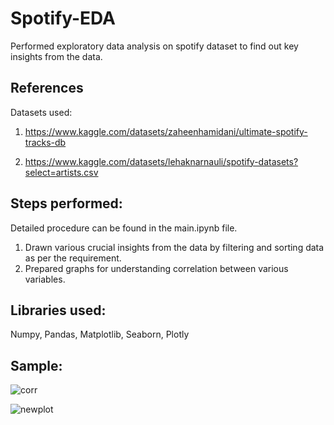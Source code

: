 # Spotify-EDA<br>
Performed exploratory data analysis on spotify dataset to find out key insights from the data.

## References<br>
Datasets used:<br>
1. https://www.kaggle.com/datasets/zaheenhamidani/ultimate-spotify-tracks-db

2. https://www.kaggle.com/datasets/lehaknarnauli/spotify-datasets?select=artists.csv

## Steps performed:<br>
Detailed procedure can be found in the main.ipynb file.
1. Drawn various crucial insights from the data by filtering and sorting data as per the requirement.
2. Prepared graphs for understanding correlation between various variables.

## Libraries used:<br>
Numpy, Pandas, Matplotlib, Seaborn, Plotly

## Sample:<br>

![corr](https://user-images.githubusercontent.com/79993232/222967059-660e2eba-caf2-42af-b3d9-db39a7ff0329.png)

![newplot](https://user-images.githubusercontent.com/79993232/222967510-fea212ca-d43f-42f6-9a25-7973f7477ee2.png)
